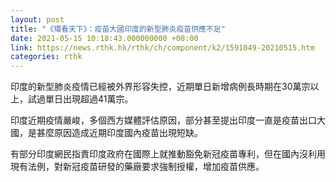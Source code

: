 ```yaml
---
layout: post
title: "《環看天下》：疫苗大國印度的新型肺炎疫苗供應不足"
date: 2021-05-15 10:18:43.000000000 +08:00
link: https://news.rthk.hk/rthk/ch/component/k2/1591049-20210515.htm
categories: rthk
---
```


印度的新型肺炎疫情已經被外界形容失控，近期單日新增病例長時期在30萬宗以上，試過單日出現超過41萬宗。

印度近期疫情嚴峻，多個西方媒體評估原因，部分甚至提出印度一直是疫苗出口大國，是甚麼原因造成近期印度國內疫苗出現短缺。

有部分印度網民指責印度政府在國際上就推動豁免新冠疫苗專利，但在國內沒利用現有法例，對新冠疫苗研發的藥廠要求強制授權，增加疫苗供應。
